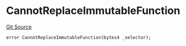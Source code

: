 # CannotReplaceImmutableFunction
[Git Source](https://github.com/thrackle-io/rules-protocol/blob/4f7789968960e18493ff0b85b09856f12969daac/src/economic/ruleProcessor/RuleProcessorDiamondLib.sol)


```solidity
error CannotReplaceImmutableFunction(bytes4 _selector);
```

